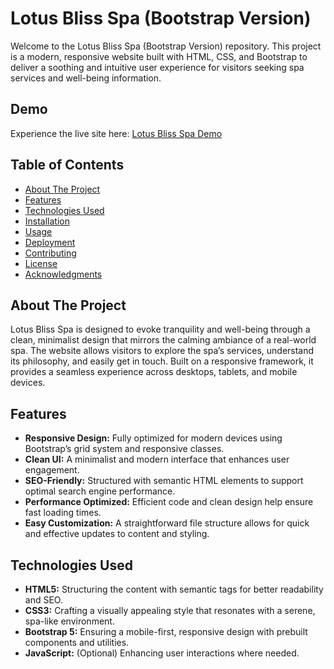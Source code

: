 # Lotus Bliss Spa (Bootstrap Version)

Welcome to the Lotus Bliss Spa (Bootstrap Version) repository. This project is a modern, responsive website built with HTML, CSS, and Bootstrap to deliver a soothing and intuitive user experience for visitors seeking spa services and well-being information.

## Demo

Experience the live site here: [Lotus Bliss Spa Demo](https://lotusblissspa-bootstrap-version.netlify.app/)

## Table of Contents

- [About The Project](#about-the-project)
- [Features](#features)
- [Technologies Used](#technologies-used)
- [Installation](#installation)
- [Usage](#usage)
- [Deployment](#deployment)
- [Contributing](#contributing)
- [License](#license)
- [Acknowledgments](#acknowledgments)

## About The Project

Lotus Bliss Spa is designed to evoke tranquility and well-being through a clean, minimalist design that mirrors the calming ambiance of a real-world spa. The website allows visitors to explore the spa’s services, understand its philosophy, and easily get in touch. Built on a responsive framework, it provides a seamless experience across desktops, tablets, and mobile devices.

## Features

- **Responsive Design:** Fully optimized for modern devices using Bootstrap’s grid system and responsive classes.
- **Clean UI:** A minimalist and modern interface that enhances user engagement.
- **SEO-Friendly:** Structured with semantic HTML elements to support optimal search engine performance.
- **Performance Optimized:** Efficient code and clean design help ensure fast loading times.
- **Easy Customization:** A straightforward file structure allows for quick and effective updates to content and styling.

## Technologies Used

- **HTML5:** Structuring the content with semantic tags for better readability and SEO.
- **CSS3:** Crafting a visually appealing style that resonates with a serene, spa-like environment.
- **Bootstrap 5:** Ensuring a mobile-first, responsive design with prebuilt components and utilities.
- **JavaScript:** (Optional) Enhancing user interactions where needed.

